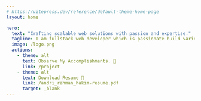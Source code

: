 ```yaml
---
# https://vitepress.dev/reference/default-theme-home-page
layout: home

hero:
  text: "Crafting scalable web solutions with passion and expertise."
  tagline: I am fullstack web developer which is passionate build various web application ranging from full website development to small programming jobs.
  image: /logo.png
  actions:
    - theme: alt
      text: Observe My Accomplishments. 🤖
      link: /project
    - theme: alt
      text: Download Resume 📄
      link: /andri_rahman_hakim-resume.pdf
      target: _blank
---
```


<script setup>
import { useData } from 'vitepress'

const { theme } = useData()
const isDark = theme.value === 'dark' ? true : false
</script>
